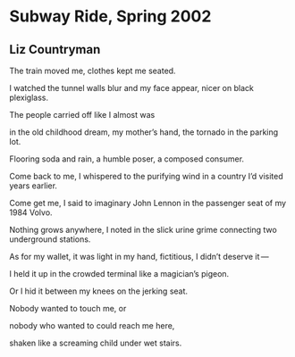 # Subway Ride, Spring 2002
## Liz Countryman
The train moved me, clothes kept me seated.

I watched the tunnel walls blur and my face appear, nicer on black plexiglass.

The people carried off like I almost was

in the old childhood dream, my mother’s hand, the tornado in the parking lot.

Flooring soda and rain, a humble poser, a composed consumer.

Come back to me, I whispered to the purifying wind in a country I’d visited
years earlier.

Come get me, I said to imaginary John Lennon in the passenger seat of my 1984
Volvo.

Nothing grows anywhere, I noted in the slick urine grime connecting two
underground stations.

As for my wallet, it was light in my hand, fictitious, I didn’t deserve it —

I held it up in the crowded terminal like a magician’s pigeon.

Or I hid it between my knees on the jerking seat.

Nobody wanted to touch me, or

nobody who wanted to could reach me here,

shaken like a screaming child under wet stairs.